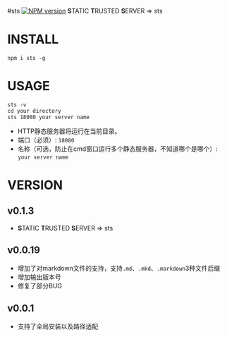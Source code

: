 #sts [![NPM version](https://img.shields.io/npm/v/sts.svg?style=flat)](https://npmjs.org/package/sts)
**S**TATIC **T**RUSTED **S**ERVER => sts


# INSTALL
```
npm i sts -g
```

# USAGE
```
sts -v 
cd your directory
sts 18080 your server name
```

* HTTP静态服务器将运行在当前目录。
* 端口（必须）: `18080`
* 名称（可选，防止在cmd窗口运行多个静态服务器，不知道哪个是哪个）: `your server name`


# VERSION
## v0.1.3
* **S**TATIC **T**RUSTED **S**ERVER => sts

## v0.0.19
* 增加了对markdown文件的支持，支持`.md`、`.mkd`、`.markdown`3种文件后缀
* 增加输出版本号
* 修复了部分BUG

## v0.0.1
* 支持了全局安装以及路径适配